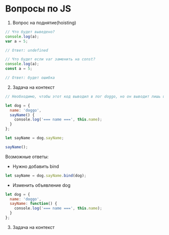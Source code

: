 # Вопросы по JS

1. Вопрос на поднятие(hoisting)
```js
// Что будет выведено?
console.log(a);
var a = 5;

// Ответ: undefined
```
```js
// Что будет если var заменить на const?
console.log(a);
const a = 5;

// Ответ: будет ошибка
```


2. Задача на контекст
```js
// Необходимо, чтобы этот код выводил в лог doggo, но он выводит лишь undefined.

let dog = {
  name: 'doggo',
  sayName() {
    console.log('=== name ===', this.name);
  }
};

let sayName = dog.sayName;

sayName();
```
Возможные ответы:
* Нужно добавить bind
```js
let sayName = dog.sayName.bind(dog);
```
* Изменить объявление dog
```js
let dog = {
  name: 'doggo',
  sayName: function() {
    console.log('=== name ===', this.name);
  }
};
```


3. Задача на контекст
